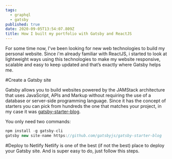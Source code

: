 ```yaml
---
tags:
  - graphql
  - gatsby
published: true
date: 2020-09-05T13:54:07.809Z
title: How I built my portfolio with Gatsby and ReactJS
---
```


For some time now, I've been looking for new web technologies to build my personal website. Since i'm already familiar with ReactJS, i started to look at lightweight ways using this technologies to make my website responsive, scalable and easy to keep updated and that’s exactly where Gatsby helps me.


#Create a Gatsby site

Gatsby allows you to build websites powered by the JAMStack architecture that uses JavaScript, APIs and Markup without requiring the use of a database or server-side programming language. Since it has the concept of starters you can pick from hundreds the one that matches your project, in my case it was [gatsby-starter-blog](https://www.gatsbyjs.com/starters/gatsbyjs/gatsby-starter-blog/).

You only need two commands:

``` jsx
npm install -g gatsby-cli
gatsby new site-name https://github.com/gatsbyjs/gatsby-starter-blog
```


#Deploy to Netlify
Netlify is one of the best (if not the best) place to deploy your Gatsby site. And is super easy to do, just follow this steps.
